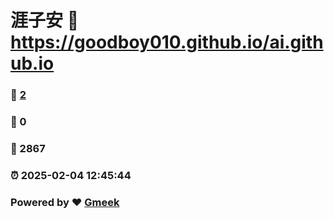 # 涯子安 :link: https://goodboy010.github.io/ai.github.io 
### :page_facing_up: [2](https://goodboy010.github.io/ai.github.io/tag.html) 
### :speech_balloon: 0 
### :hibiscus: 2867 
### :alarm_clock: 2025-02-04 12:45:44 
### Powered by :heart: [Gmeek](https://github.com/Meekdai/Gmeek)
